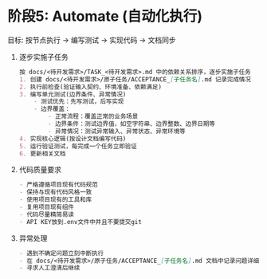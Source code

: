 # 阶段5: Automate (自动化执行)

目标: 按节点执行 → 编写测试 → 实现代码 → 文档同步

1. 逐步实施子任务

    ```md
    按 docs/<待开发需求>/TASK_<待开发需求>.md 中的依赖关系排序，逐步实施子任务
    1. 创建 docs/<待开发需求>/原子任务/ACCEPTANCE_[子任务名].md 记录完成情况
    2. 执行前检查(验证输入契约、环境准备、依赖满足)
    3. 编写单元测试(边界条件、异常情况)
        - 测试优先：先写测试，后写实现
        - 边界覆盖：
            - 正常流程：覆盖正常的业务场景
            - 边界条件：测试边界值，如空字符串、边界整数、边界日期等
            - 异常情况：测试异常输入、异常状态、异常环境等
    4. 实现核心逻辑(按设计文档编写代码)
    5. 运行验证测试，每完成一个任务立即验证
    6. 更新相关文档
    ```

2. 代码质量要求

    ```md
    - 严格遵循项目现有代码规范
    - 保持与现有代码风格一致
    - 使用项目现有的工具和库
    - 复用项目现有组件
    - 代码尽量精简易读
    - API KEY放到.env文件中并且不要提交git
    ```

3. 异常处理

    ```md
    - 遇到不确定问题立刻中断执行
    - 在 docs/<待开发需求>/原子任务/ACCEPTANCE_[子任务名].md 文档中记录问题详细信息和位置
    - 寻求人工澄清后继续
    ```
